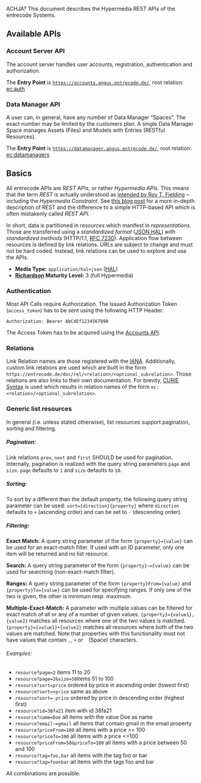 

ACHJA? This document describes the Hypermedia REST APIs of the entrecode Systems.

## Available APIs

### Account Server API

The account server handles user accounts, registration, authentication and authorization.

The **Entry Point** is [`https://accounts.angus.entrecode.de/`](https://accounts.angus.entrecode.de/), root relation: [ec:auth](https://entrecode.de/doc/rel/auth)

### Data Manager API

A user can, in general, have any number of Data Manager “Spaces”. The exact number may be limited by the customers plan. A single Data Manager Space manages Assets (Files) and Models with Entries (RESTful Resources).

The **Entry Point** is [`https://datamanager.angus.entrecode.de/`](https://datamanager.angus.entrecode.de/), root relation: [ec:datamanagers](https://entrecode.de/doc/rel/datamanagers)

## Basics

All entrecode APIs are *REST APIs,* or rather *Hypermedia APIs.* This means that the term *REST* is actually understood as [intended by Roy T. Fielding](http://www.ics.uci.edu/~fielding/pubs/dissertation/top.htm) – including the *Hypermedia Constraint.* See [this blog post](http://roy.gbiv.com/untangled/2008/rest-apis-must-be-hypertext-driven) for a more in-depth description of REST and the difference to a simple HTTP-based API which is often mistakenly called *REST API.*

In short, data is partitioned in *resources* which manifest in *representations.* Those are transferred using a *standardized format* ([JSON HAL](https://tools.ietf.org/html/draft-kelly-json-hal-06)) with *standardized methods* (HTTP/1.1, [RFC 7230](http://tools.ietf.org/html/rfc7230)). Application flow between resources is defined by link relations. URLs are subject to change and must not be hard coded. Instead, link relations can be used to explore and use the APIs.

* **Media Type:** `application/hal+json` ([HAL](https://tools.ietf.org/html/draft-kelly-json-hal-06))
* **[Richardson](http://martinfowler.com/articles/richardsonMaturityModel.html) Maturity Level:** 3 (full Hypermedia)


### Authentication
Most API Calls require Authorization. 
The issued Authorization Token (`access_token`) has to be sent using the following HTTP Header:

    Authorization: Bearer AbCdEf1234567890
    
The Access Token has to be acquired using the [Accounts API](https://accounts.entrecode.de). 


### Relations
Link Relation names are those registered with the [IANA](http://www.iana.org/assignments/link-relations/link-relations.xhtml). Additionally, custom link relations are used which are built in the form `https://entrecode.de/doc/rel/<relation>/<optional_subrelation>`. Those relations are also links to their own documentation. 
For brevity, [CURIE Syntax](http://www.w3.org/TR/curie/) is used which results in relation names of the form `ec:<relation>/<optional_subrelation>`. 


### Generic list resources
In general (i.e. unless stated otherwise), list resources support pagination, sorting and filtering.

##### Pagination:
Link relations `prev`, `next` and `first` SHOULD be used for pagination.
Internally, pagination is realized with the query string parameters `page` and `size`. 
`page` defaults to `1` and `size` defaults to `10`. 

##### Sorting:
To sort by a different than the default property, the following query string parameter can be used: `sort={direction}{property}` where `direction` defaults to `+` (ascending order) and can be set to `-` (descending order).

##### Filtering:
**Exact Match:** A query string parameter of the form `{property}={value}` can be used for an exact-match filter. If used with an ID parameter, only one item will be returned and no list resource.

**Search:** A query string parameter of the form `{property}~={value}` can be used for searching (non-exact-match filter).

**Ranges:** A query string parameter of the form `{property}From={value}` and `{property}To={value}` can be used for specifying ranges. If only one of the two is given, the other is minimum resp. maximum.

**Multiple-Exact-Match:** A parameter with multiple values can be filtered for exact match of all or any of a number of given values. `{property}={value1},{value2}` matches all resources where one of the two values is matched. `{property}={value1}+{value2}` matches all resources where both of the two values are matched. Note that properties with this functionality must not have values that contain `,`, `+` or ` ` (Space) characters.

###### Examples:

* `resource?page=2` items 11 to 20
* `resource?page=2&size=50`items 51 to 100
* `resource?sort=price` ordered by price in ascending order (lowest first)
* `resource?sort=+price` same as above
* `resource?sort=-price` ordered by price in descending order (highest first)
* `resource?id=38fa21` item with id 38fa21
* `resource?name=Doe` all items with the value Doe as name
* `resource?email~=gmail` all items that contain gmail in the email property
* `resource?priceFrom=100` all items with a price >= 100
* `resource?priceTo=100` all items with a price <=100
* `resource?priceFrom=50&priceTo=100` all items with a price between 50 and 100
* `resource?tag=foo,bar` all items with the tag foo or bar
* `resource?tag=foo+bar` all items with the tags foo and bar

All combinations are possible.
